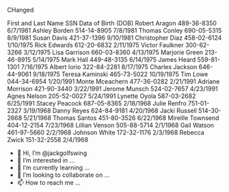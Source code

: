CHanged


First and Last Name	SSN	Data of Birth (DOB)
Robert Aragon	489-36-8350	6/7/1981
Ashley Borden	514-14-8905	7/8/1981
Thomas Conley	690-05-5315	8/9/1981
Susan Davis	421-37-1396	9/10/1981
Christopher Diaz	458-02-6124	1/10/1975
Rick Edwards	612-20-6832	2/11/1975
Victor Faulkner	300-62-3266	3/12/1975
Lisa Garrison	660-03-8360	4/13/1975
Marjorie Green	213-46-8915	5/14/1975
Mark Hall	449-48-3135	6/14/1975
James Heard	559-81-1301	7/16/1975
Albert Iorio	322-84-2281	8/17/1975
Charles Jackson	646-44-9061	9/18/1975
Teresa Kaminski	465-73-5022	10/19/1975
Tim Lowe	044-34-6954	1/20/1991
Monte Mceachern	477-36-0282	2/21/1991
Adriane Morrison	421-90-3440	3/22/1991
Jerome Munsch	524-02-7657	4/23/1991
Agnes Nelson	205-52-0027	5/24/1991
Lynette Oyola	587-03-2682	6/25/1991
Stacey Peacock	687-05-8365	2/18/1968
Julie Renfro	751-01-2327	3/19/1968
Danny Reyes	624-84-9181	4/20/1968
Jacki Russell	514-30-2668	5/21/1968
Thomas Santos	451-80-3526	6/22/1968
Mireille Townsend	404-12-2154	7/23/1968
Lillian Venson	505-88-5714	2/1/1968
Gail Watson	461-97-5660	2/2/1968
Johnson White	172-32-1176	2/3/1968
Rebecca Zwick	151-32-2558	2/4/1968
- 👋 Hi, I’m @jackgolfswing
- 👀 I’m interested in ...
- 🌱 I’m currently learning ...
- 💞️ I’m looking to collaborate on ...
- 📫 How to reach me ...

<!---
jackgolfswing/jackgolfswing is a ✨ special ✨ repository because its `README.md` (this file) appears on your GitHub profile.
You can click the Preview link to take a look at your changes.
--->
